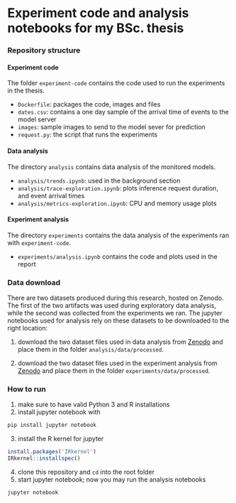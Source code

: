 # Experiment code and analysis notebooks for my BSc. thesis

### Repository structure

#### Experiment code

The folder `experiment-code` contains the code used to run the experiments in the thesis. 
- `Dockerfile`: packages the code, images and files
- `dates.csv`: contains a one day sample of the arrival time of events to the model server
- `images`: sample images to send to the model sever for prediction
- `request.py`: the script that runs the experiments

#### Data analysis
The directory `analysis` contains data analysis of the monitored models.
- `analysis/trends.ipynb`: used in the background section
- `analysis/trace-exploration.ipynb`: plots inference request duration, and event arrival times
- `analysis/metrics-exploration.ipynb`: CPU and memory usage plots

#### Experiment analysis
The directory `experiments` contains the data analysis of the experiments ran with `experiment-code`.
- `experiments/analysis.ipynb` contains the code and plots used in the report

### Data download

There are two datasets produced during this research, hosted on Zenodo. The first of the two artifacts was used during exploratory data analysis, while the second was collected from the experiments we ran. The jupyter notebooks used for analysis rely on these datasets to be downloaded to the right location:

1. download the two dataset files used in data analysis from [Zenodo](https://zenodo.org/record/8104182) and place them in the folder `analysis/data/processed`.

2. download the two dataset files used in the experiment analysis from [Zenodo](https://zenodo.org/record/8104192) and place them in the folder `experiments/data/processed`.

### How to run

1. make sure to have valid Python 3 and R installations
2. install jupyter notebook with 
```bash
pip install jupyter notebook
```
3. install the R kernel for jupyter
```R
install.packages('IRkernel')
IRkernel::installspec()
```
4. clone this repository and `cd` into the root folder
5. start jupyter notebook; now you may run the analysis notebooks
```bash
jupyter notebook
```
